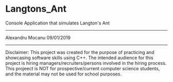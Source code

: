 # Langtons_Ant
Console Application that simulates Langton's Ant
****************
Alexandru Mocanu
09/01/2019
****************
Disclaimer: 
This project was created for the purpose of practicing and showcasing software skills using C++.
The intended audience for this project is hiring managers/recruiters/persons involved in the hiring process.
This projeect is NOT for prospective/current computer science students, and the material may not be used for school purposes.

